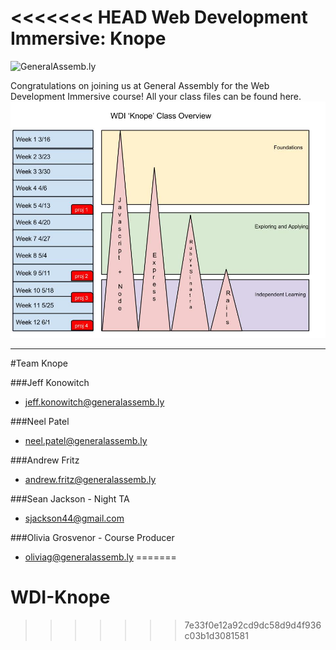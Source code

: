 <<<<<<< HEAD
Web Development Immersive: Knope
============================

![](https://github.com/generalassembly/ga-ruby-on-rails-for-devs/raw/master/images/ga.png "GeneralAssemb.ly")

Congratulations on joining us at General Assembly for the Web Development Immersive course! All your class files can be found here.
![](./images/knope.jpg)


___
#Team Knope

###Jeff Konowitch
* <jeff.konowitch@generalassemb.ly>

###Neel Patel
* <neel.patel@generalassemb.ly>

###Andrew Fritz
* <andrew.fritz@generalassemb.ly>

###Sean Jackson - Night TA
* <sjackson44@gmail.com>

###Olivia Grosvenor - Course Producer
* <oliviag@generalassemb.ly>
=======
# WDI-Knope
>>>>>>> 7e33f0e12a92cd9dc58d9d4f936c03b1d3081581
